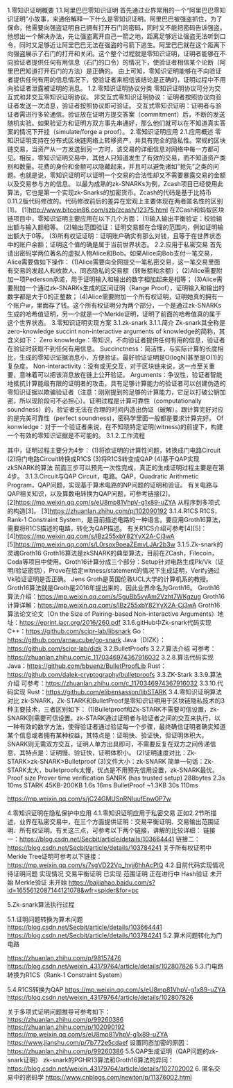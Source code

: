 1.零知识证明概要
1.1.阿里巴巴零知识证明
首先通过业界常用的一个“阿里巴巴零知识证明”小故事，来通俗解释一下什么是零知识证明。阿里巴巴被强盗抓住，为了保命，他需要向强盗证明自己拥有打开石门的密码，同时又不能把密码告诉强盗。他想出一个解决办法，先让强盗离开自己一箭之地，距离足够远让强盗无法听到口令，同时又足够近让阿里巴巴无法在强盗的弓箭下逃生。阿里巴巴就在这个距离下向强盗展示了石门的打开和关闭。这个整个过程就是零知识证明，证明者能够在不向验证者提供任何有用信息（石门的口令）的情况下，使验证者相信某个论断（阿里巴巴知道打开石门的方法）是正确的。
由上可知，零知识证明能够在不向验证者提供任何有用的信息情况下，使验证者来相信该结论是正确的，证明过程中不用向验证者泄露被证明的消息。
1.2.零知识证明协议分类
零知识证明协议可分为交互式和非交互零知识证明协议。
非交互式零知识证明协议：证明者按照协议向验证者发送一次消息，验证者按照协议即可验证。
交互式零知识证明：证明者与验证者需进行多轮通信。验证放在证明方提交答案（commitment）后，不断的发送随机实验。如果验证方和证明方双方事先串通好，那么他们就可以在不知道真实答案的情况下开挂（simulate/forge a proof）。
2.零知识证明应用
2.1.应用概述
零知识证明支持在分布式区块链网络上转移资产，并具有完全的隐私性。常规的区块链交易，当资产从一方发送到另一方时，该交易的详细信息对网络中每一方都可见。相反，零知识证明交易中，其他人只知道发生了有效的交易，而不知道资产类别和数量。花费的身份和金额可以隐藏起来，并且可以避免诸如“抢先”之类的问题。也就是说，零知识证明可以证明一个交易的合法性却又不需要暴露交易的金额以及交易参与方的信息。
以最为成熟的zk-SNARKs为例，Zcash项目已经使用此算法，它也是第一个实现zk-Snarks的加密货币。Zcash的代码是基于比特币0.11.2版代码修改的。代码修改前后的差异在宏观上主要体现在两者匿名性的区别[1]。
[1]http://www.bitcoin86.com/szb/zcash/12375.html
在ZCash和蚂蚁区块链项目中，零知识证明主要应用在以下几个方面：
(1)输入输出平衡验证：校验输出额与输入额相等。
(2)输出范围验证：证明交易额在合理的范围内，例如证明输出额大于0等。
(3)所有权证证明：证明账户确实有那么对钱，且等于在世界状态中的账户余额；证明这个值的确是属于当前世界状态。
2.2.应用于私密交易
首先请出密码学两位著名的虚拟人物Alice和Bob。如果Alice向Bob支付一笔交易，Alice需要做如下操作：
(1)Alice需要向全网提交一笔私密交易，这一笔交易里面有交易的发起人和收款人、同态隐私的交易额（转账额和余额）；
(2)Alice需要附加一项Pederson承诺，用于证明输入和输出的数字相加起来是相等；
(3)Alice需要附加一个通过zk-SNARKs生成的区间证明（Range Proof），证明输入和输出的数字都是大于0的正整数；
(4)Alice需要附加一个所有权证明，证明她真的拥有一个账户w，里面存了钱。这个所有权证明分为两个部分，一个是通过zk-SNARKs生成的哈希值证明，另一个就是一个Merkle证明，证明了前面的哈希值真的属于这个世界状态。
3.零知识证明实现方案
3.1.zk-snark
3.1.1.简介
Zk-snark其全称是zero-knowledge succint non-interactive arguments of knowledge的简称，其含义如下：
Zero knowledge：零知识，不向验证者提供任何有用的信息，验证者在验证时获取不到任何有用信息。
Succinctness：简洁性，与实际计算的长度相比，生成的零知识证据消息小，方便验证。最好验证证明是O(logN)甚至是O(1)的复杂度。
Non-interactivity：没有或无交互，对于区块链来说，这一点至关重要，意味着可以把该消息放在链上公开验证。
Arguments：争议性，验证者智能地抵抗计算能级有限的证明者的攻击。具有足够计算能力的验证者可以创建伪造的零知识证据以欺骗验证者（注意：刚刚提到的足够的计算能力，它足以打破公钥加密，所以现阶段可不必担心）。证明过程是计算可靠性（computationally soundness）的，验证者无法在合理的时间内造出伪证（破解）。跟计算完好对应的是完美可靠性（perfect soundness)，密码学里面一般都是要求计算完好。
Of konwledge：对于一个验证者来说，在不知晓特定证明(witness)的前提下，构建一个有效的零知识证据是不可能的。
3.1.2.工作流程


其中，证明过程主要分为4步：
(1)将欲证明的计算性问题，转换成门电路Circuit
(2)将门电路Circuit转换成R1CS
(3)将R1CS转变成QAP
(4)基于QAP实现zkSNARK的算法
前面三步可以预先一次性完成，真正的生成证明过程主要是在第4步。
3.1.3.Circuit与QAP
Circuit，电路。QAP，Quadratic Arithmetic Program，QAP问题，实现基于算术电路的NP问题的证明和验证。
有关电路与QAP相关知识，以及算数电转换为QAP问题，可参考链接[2]。
[2]https://mp.weixin.qq.com/s/eU8mp81VhpV-g1x89-uZYA
从程序到多项式的构造[3]。
[3]https://zhuanlan.zhihu.com/p/102090192
3.1.4.R1CS
R1CS，Rank-1 Constraint System，是目前描述电路的一种语言。要应用Groth16算法，需要将R1CS描述的电路，转化为QAP描述。
有关R1CS介绍可参考[4][5]：
[4]https://mp.weixin.qq.com/s/lBz255xbY82YyX2A-Cj3wA
[5]https://mp.weixin.qq.com/s/L0rsox9oeaZEmvLJAr2b3w
3.1.5.Zk-snark的灵魂Groth16
Groth16算法是zkSNARK的典型算法，目前在ZCash，Filecoin，Coda等项目中使用。Groth16计算分成三个部分：Setup针对电路生成Pk/Vk（证明/验证密钥），Prove在给定witness/statement的情况下生成证明，Verify通过Vk验证证明是否正确。
Jens Groth是英国伦敦UCL大学的计算机系的教授。Groth16算法就是Groth是2016年提出来的，因此业界命名为Groth16。
Groth16算法介绍：https://mp.weixin.qq.com/s/SguBb5vyAm2Vzht7WKgzug
Groth16计算详解：https://mp.weixin.qq.com/s/lBz255xbY82YyX2A-Cj3wA
Groth16算法论文论文（On the Size of Pairing-based Non-interactive Arguments）地址：https://eprint.iacr.org/2016/260.pdf
3.1.6.gitHub中Zk-snark代码实现
C++：https://github.com/scipr-lab/libsnark
Go：https://github.com/arnaucube/go-snark
Java（DIZK）：https://github.com/scipr-lab/dizk
3.2.BulletProofs
3.2.7.算法介绍
可参考：https://zhuanlan.zhihu.com/c_1170346974367916032
3.2.8.算法代码实现
Java：https://github.com/bbuenz/BulletProofLib
Rust：https://github.com/dalek-cryptography/bulletproofs
3.3.ZK-Stark
3.3.9.算法介绍
可参考：https://zhuanlan.zhihu.com/c_1170346974367916032
3.3.10.代码实现
Rust：https://github.com/elibensasson/libSTARK
3.4.零知识证明算法对比
zk-SNARK，Zk-STARK和BulletProof是零知识证明用于区块链隐私技术的3种主要技术，三者区别如下：
(1)Bulletproof和Zk-STARK不需要可信设置，zk-SNARK则需要可信设置。zk-STARK通过证明者与验证者之间的交互来执行，以一种有效的数学方法，使得验证者通过验证每一个步骤，最终确信证明者确实知道某个信息或者拥有某种权益，其特点是：证明快、验证快，但证明体积大。SNARK则无需双方交互，证明人单方出具即可，不需要反复在双方之间传递信息，其特点是：证明慢、验证快，证明体积小。
(2)证明速度对比：Zk-STARK>zk-SNARK>Bulletproof
(3)文件大小：zk-SNARK
简单一句话：Zk-STARK太大，bulletproofs太慢，优点是不用预先信用设置，zk-SNARK最优。
	Proof size	Prover time	verification
SANRK
(has trusted setup)	288bytes	2.3s	10ms
STARK	45KB-200KB	1.6s	16ms
BulletProof	~1.3KB	30s	110ms

https://mp.weixin.qq.com/s/jC24GMUSnRNIuufEnw0P7w


4.零知识证明在隐私保护中应用
4.1.零知识证明应用于私密交易
正如2.2节所描述，业界在私密交易中，在三个方面提供证明：交易平衡证明、交易输出范围证明、所有权证明。有关这三点，可参考以下两个链接，讲解的比较详细：
链接一：https://blog.csdn.net/Secbit/article/details/103664441
链接二：https://blog.csdn.net/Secbit/article/details/103784241
关于所有权证明中Merkle Tree证明可参考以下链接：https://mp.weixin.qq.com/s/7sgVD22Vp_hvjj6hhAcPlQ
4.2.目前代码实现情况
待证明问题	实现情况
交易平衡证明	已实现
范围证明	正在进行中
Hash验证	未开始
Merkle验证	未开始
https://baijiahao.baidu.com/s?id=1655612087144121078&wfr=spider&for=pc


5.Zk-snark算法执行过程

5.1.证明问题转换为算术问题
https://blog.csdn.net/Secbit/article/details/103664441
https://blog.csdn.net/Secbit/article/details/103784241
5.2.算术问题转化为门电路

https://zhuanlan.zhihu.com/p/98157476
https://blog.csdn.net/weixin_43179764/article/details/102807826
5.3.门电路转换为R1CS（Rank-1 Constraint System）

5.4.R1CS转换为QAP
https://mp.weixin.qq.com/s/eU8mp81VhpV-g1x89-uZYA
https://blog.csdn.net/weixin_43179764/article/details/102807826

关于多项式证明问题推导可参考如下：
https://zhuanlan.zhihu.com/p/99260386
https://zhuanlan.zhihu.com/p/102090192
https://mp.weixin.qq.com/s/eU8mp81VhpV-g1x89-uZYA
https://www.jianshu.com/p/7b772e5cdaef
设置同态加密的原因：
https://zhuanlan.zhihu.com/p/99260386
5.5.QAP生成证明（QAP问题的zk-snark证明）
zk-snark的PGHR13算法和Groth16算法的异同：https://blog.csdn.net/weixin_43179764/article/details/102702002
6.
匿名交易中的密码学
https://www.cnblogs.com/newton/p/11376002.html
